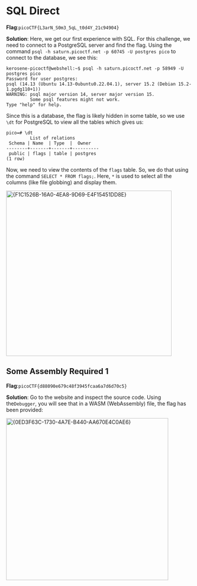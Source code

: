 # SQL Direct
__Flag__:`picoCTF{L3arN_S0m3_5qL_t0d4Y_21c94904}`

__Solution__: Here, we get our first experience with SQL. For this challenge, we need to connect to a PostgreSQL server and find the flag.
Using the command `psql -h saturn.picoctf.net -p 60745 -U postgres pico` to connect to the database, we see this:
```
kerosene-picoctf@webshell:~$ psql -h saturn.picoctf.net -p 58949 -U postgres pico
Password for user postgres: 
psql (14.13 (Ubuntu 14.13-0ubuntu0.22.04.1), server 15.2 (Debian 15.2-1.pgdg110+1))
WARNING: psql major version 14, server major version 15.
         Some psql features might not work.
Type "help" for help.
```
Since this is a database, the flag is likely hidden in some table, so we use `\dt` for PostgreSQL to view all the tables which gives us:
```
pico=# \dt
         List of relations
 Schema | Name  | Type  |  Owner   
--------+-------+-------+----------
 public | flags | table | postgres
(1 row)
```

Now, we need to view the contents of the `flags` table. So, we do that using the command `SELECT * FROM flags;`. 
Here, `*` is used to select all the columns (like file globbing) and display them.

<img width="447" alt="{F1C1526B-16A0-4EA8-9D69-E4F15451DD8E}" src="https://github.com/user-attachments/assets/6cde0470-9363-4442-8586-b39ec07ee3a4">

## Some Assembly Required 1
__Flag__:`picoCTF{d88090e679c48f3945fcaa6a7d6d70c5}`

__Solution__: Go to the website and inspect the source code. Using the`Debugger`, you will see that in a WASM (WebAssembly) file, the flag has been provided:

<img width="438" alt="{0ED3F63C-1730-4A7E-B440-AA670E4C0AE6}" src="https://github.com/user-attachments/assets/787bb7f1-923d-44ea-b065-da7f5d0e9103">
